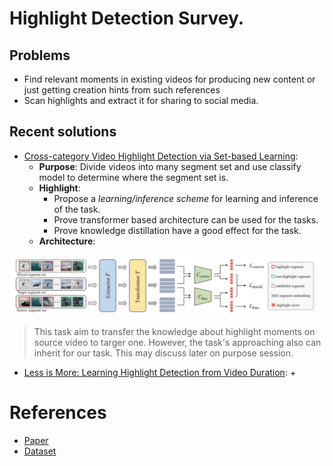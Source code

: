 # Highlight Detection Survey.

## Problems
+ Find relevant moments in existing videos for producing new content or just getting creation hints from such references
+ Scan highlights and extract it for sharing to social media. 

## Recent solutions
+ [Cross-category Video Highlight Detection via Set-based Learning](https://openaccess.thecvf.com/content/ICCV2021/papers/Xu_Cross-Category_Video_Highlight_Detection_via_Set-Based_Learning_ICCV_2021_paper.pdf): 
  + **Purpose**: Divide videos into many segment set and use classify model to determine where the segment set is. 
  + **Highlight**: 
    + Propose a *learning/inference scheme* for learning and inference of the task. 
    + Prove transformer based architecture can be used for the tasks. 
    + Prove knowledge distillation have a good effect for the task. 
  + **Architecture**: 
<div style='align:text-center'>
<img src='../../../Media/AI/hl_umt.png'>
</div>

> This task aim to transfer the knowledge about highlight moments on source video to targer one. However, the task's approaching also can inherit for our task. This may discuss later on purpose session. 

+ [Less is More: Learning Highlight Detection from Video Duration](https://openaccess.thecvf.com/content_CVPR_2019/papers/Xiong_Less_Is_More_Learning_Highlight_Detection_From_Video_Duration_CVPR_2019_paper.pdf):
  + 


 

# References
+ [Paper](https://arxiv.org/pdf/2203.12745.pdf)
+ [Dataset](https://paperswithcode.com/paper/qvhighlights-detecting-moments-and-highlights)